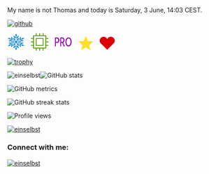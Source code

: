 My name is not Thomas and today is Saturday, 3 June, 14:03 CEST.

[<img src='https://cdn.jsdelivr.net/npm/simple-icons@3.0.1/icons/github.svg' alt='github' height='40'>](https://github.com/einSelbst)  

<a href='https://archiveprogram.github.com/'><img src='https://raw.githubusercontent.com/acervenky/animated-github-badges/master/assets/acbadge.gif' width='40' height='40'></a> <a href='https://docs.github.com/en/developers'><img src='https://raw.githubusercontent.com/acervenky/animated-github-badges/master/assets/devbadge.gif' width='40' height='40'></a> <a href='https://github.com/pricing'><img src='https://raw.githubusercontent.com/acervenky/animated-github-badges/master/assets/pro.gif' width='40' height='40'></a> <a href='https://stars.github.com/'><img src='https://raw.githubusercontent.com/acervenky/animated-github-badges/master/assets/starbadge.gif' width='35' height='35'></a> <a href='https://docs.github.com/en/github/supporting-the-open-source-community-with-github-sponsors'><img src='https://raw.githubusercontent.com/acervenky/animated-github-badges/master/assets/sponsorbadge.gif' width='35' height='35'></a> 

[![trophy](https://github-profile-trophy.vercel.app/?username=einSelbst)](https://github.com/ryo-ma/github-profile-trophy)

<img align="left" src="https://github-readme-stats.vercel.app/api/top-langs?username=einselbst&show_icons=true&locale=en&layout=compact&theme=dracula" alt="einselbst" />

![GitHub stats](https://github-readme-stats.vercel.app/api?username=einSelbst&show_icons=true&count_private=true&theme=dracula)  

![GitHub metrics](https://metrics.lecoq.io/einSelbst)  

![GitHub streak stats](https://github-readme-streak-stats.herokuapp.com/?user=einSelbst)  

![Profile views](https://gpvc.arturio.dev/einSelbst)

<p align="left"> <a href="https://twitter.com/einselbst" target="blank"><img src="https://img.shields.io/twitter/follow/einselbst?logo=twitter&style=for-the-badge&theme=dracula" alt="einselbst" /></a> </p>

<h3 align="left">Connect with me:</h3>
<p align="left">
<a href="https://twitter.com/einselbst" target="blank"><img align="center" src="https://cdn.jsdelivr.net/npm/simple-icons@3.0.1/icons/twitter.svg" alt="einselbst" height="30" width="40" /></a>
</p>


